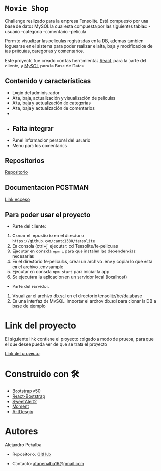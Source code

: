 # `Movie Shop`

Challenge realizado para la empresa Tensolite.
Está compuesto por una base de datos MySQL la cual esta compuesta por las siguientes tablas:
-usuario
-categoria
-comentario
-pelicula

Permite visualizar las peliculas registradas en la DB, ademas tambien loguearse en el sistema para poder realizar el alta, baja y modificacion de las peliculas, categorias y comentarios.

Este proyecto fue creado con las herramientas [React](https://es.reactjs.org/), para la parte del cliente, y [MySQL](https://www.mysql.com/) para la Base de Datos.

## Contenido y características

- Login del administrador
- Alta, baja, actualización y visualización de peliculas
- Alta, baja y actualización de categorias
- Alta, baja y actualización de comentarios
-
- ## Falta integrar
- Panel informacion personal del usuario
- Menu para los comentarios

## Repositorios

[Repositorio](https://github.com/canto1380/tensolite)

## Documentacion POSTMAN

[Link Acceso](https://team-cofaral.postman.co/workspace/ae6a0de7-7c6e-4989-8bad-9bdacfe9f4b5/collection/12587295-9b841a8f-b836-4709-9fdd-cbd603fc39aa?action=share&creator=12587295)

## Para poder usar el proyecto

- Parte del cliente:

1. Clonar el repositorio en el directorio `https://github.com/canto1380/tensolite`
2. En consola (ctrl+j) ejecutar: cd Tensolite/fe-peliculas
3. Ejecutar en consola `npm i` para que instalen las dependencias necesarias
4. En el directorio fe-peliculas, crear un archivo .env y copiar lo que esta en el archivo .env.sample 
5. Ejecutar en consola `npm start` para iniciar la app
6. Se ejecutara la aplicacion en un servidor local (localhost)

- Parte del servidor:

1. Visualizar el archivo db.sql en el directorio tensolite/be/database
2. En una interfaz de MySQL, importar el archov db.sql para clonar la DB a base de ejemplo

# Link del proyecto

El siguiente link contiene el proyecto colgado a modo de prueba, para que el que desee pueda ver de que se trata el proyecto

[Link del proyecto](https://therollingpostnews.netlify.app/)

# Construido con 🛠

- [Bootstrap v50](https://getbootstrap.com/docs/5.0/getting-started/introduction/)
- [React-Bootstrap](https://react-bootstrap.netlify.app/)
- [SweetAlert2](https://sweetalert2.github.io/)
- [Moment](https://momentjs.com/)
- [AntDesgin](https://ant.design/)

# Autores

Alejandro Peñalba

- Repositorio: [GitHub](https://github.com/canto1380)

- Contacto: atapenalba16@gmail.com
